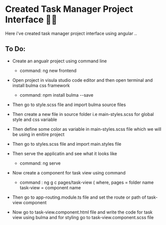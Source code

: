 # Created Task Manager Project Interface 🚀🚀
Here i've created task manager project interface using angular ..

## To Do:
* Create an angualr project using command line
  * command: ng new frontend
* Open project in visula studio code editor and then open terminal and install bulma css framework 
  * command: npm install bulma --save
* Then go to style.scss file and import bulma source files
* Then create a new file in source folder i.e main-styles.scss for global style and css variable
* Then define some color as variable in main-styles.scss file which we will be using in enitire project
* Then go to styles.scss file and import main.styles file
* Then serve the applicatin and see what it looks like
  * command: ng serve
* Now create a component for task view using command 
  * command : ng g c pages/task-view   (
    where, pages = folder name 
           task-view = component name
   
* Then go to app-routing.module.ts file and set the route or path of task-view component 
* Now go to task-view.component.html file and write the code for task view using bulma and for styling go to task-view.component.scss file 

